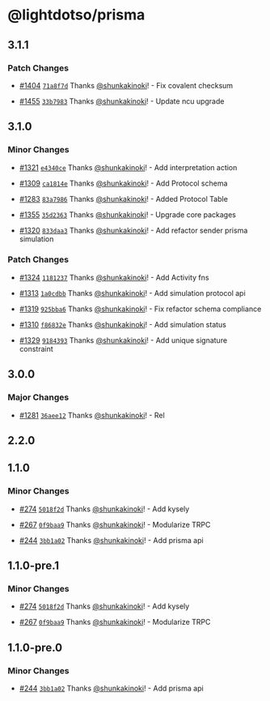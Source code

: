 # @lightdotso/prisma

## 3.1.1

### Patch Changes

- [#1404](https://github.com/LightDotSo/LightDotSo/pull/1404) [`71a8f7d`](https://github.com/LightDotSo/LightDotSo/commit/71a8f7d79be2f4ffcb670594a3f7900ae3a233c2) Thanks [@shunkakinoki](https://github.com/shunkakinoki)! - Fix covalent checksum

- [#1455](https://github.com/LightDotSo/LightDotSo/pull/1455) [`33b7983`](https://github.com/LightDotSo/LightDotSo/commit/33b79832712965b6d95674239a2e78f95938a2f4) Thanks [@shunkakinoki](https://github.com/shunkakinoki)! - Update ncu upgrade

## 3.1.0

### Minor Changes

- [#1321](https://github.com/LightDotSo/LightDotSo/pull/1321) [`e4340ce`](https://github.com/LightDotSo/LightDotSo/commit/e4340ce0b9f682a0fbff075b8c0adbd58cefa585) Thanks [@shunkakinoki](https://github.com/shunkakinoki)! - Add interpretation action

- [#1309](https://github.com/LightDotSo/LightDotSo/pull/1309) [`ca1814e`](https://github.com/LightDotSo/LightDotSo/commit/ca1814e06996fefd59061b465cf3beb6a7cc66aa) Thanks [@shunkakinoki](https://github.com/shunkakinoki)! - Add Protocol schema

- [#1283](https://github.com/LightDotSo/LightDotSo/pull/1283) [`83a7986`](https://github.com/LightDotSo/LightDotSo/commit/83a7986971d28570632764d48cb348dc78f3cdde) Thanks [@shunkakinoki](https://github.com/shunkakinoki)! - Added Protocol Table

- [#1355](https://github.com/LightDotSo/LightDotSo/pull/1355) [`35d2363`](https://github.com/LightDotSo/LightDotSo/commit/35d2363c6b0a35c14689033956b2507473643d92) Thanks [@shunkakinoki](https://github.com/shunkakinoki)! - Upgrade core packages

- [#1320](https://github.com/LightDotSo/LightDotSo/pull/1320) [`833daa3`](https://github.com/LightDotSo/LightDotSo/commit/833daa37d821ff0eccecb19410dca4f36daf5440) Thanks [@shunkakinoki](https://github.com/shunkakinoki)! - Add refactor sender prisma simulation

### Patch Changes

- [#1324](https://github.com/LightDotSo/LightDotSo/pull/1324) [`1181237`](https://github.com/LightDotSo/LightDotSo/commit/1181237d2aad0d17e3aee86fd83b4d3539c9fca9) Thanks [@shunkakinoki](https://github.com/shunkakinoki)! - Add Activity fns

- [#1313](https://github.com/LightDotSo/LightDotSo/pull/1313) [`1a0cdbb`](https://github.com/LightDotSo/LightDotSo/commit/1a0cdbb8e2581dd46fdc963e2250eeb69aafc6c2) Thanks [@shunkakinoki](https://github.com/shunkakinoki)! - Add simulation protocol api

- [#1319](https://github.com/LightDotSo/LightDotSo/pull/1319) [`925bba6`](https://github.com/LightDotSo/LightDotSo/commit/925bba67ec00d393bc55d58bde6593db6bfa6104) Thanks [@shunkakinoki](https://github.com/shunkakinoki)! - Fix refactor schema compliance

- [#1310](https://github.com/LightDotSo/LightDotSo/pull/1310) [`f86832e`](https://github.com/LightDotSo/LightDotSo/commit/f86832e986ea86768dbe70702cb811c256e5b618) Thanks [@shunkakinoki](https://github.com/shunkakinoki)! - Add simulation status

- [#1329](https://github.com/LightDotSo/LightDotSo/pull/1329) [`9184393`](https://github.com/LightDotSo/LightDotSo/commit/91843934b50f92d5bcc107379799910389bd47c3) Thanks [@shunkakinoki](https://github.com/shunkakinoki)! - Add unique signature constraint

## 3.0.0

### Major Changes

- [#1281](https://github.com/LightDotSo/LightDotSo/pull/1281) [`36aee12`](https://github.com/LightDotSo/LightDotSo/commit/36aee12ae0610cc5de68b7529f8c4ae723549a0c) Thanks [@shunkakinoki](https://github.com/shunkakinoki)! - Rel

## 2.2.0

## 1.1.0

### Minor Changes

- [#274](https://github.com/LightDotSo/LightDotSo/pull/274) [`5018f2d`](https://github.com/LightDotSo/LightDotSo/commit/5018f2d9bd37a6c27c052d2e0a15a63a00533c9e) Thanks [@shunkakinoki](https://github.com/shunkakinoki)! - Add kysely

- [#267](https://github.com/LightDotSo/LightDotSo/pull/267) [`0f9baa9`](https://github.com/LightDotSo/LightDotSo/commit/0f9baa9c9a495ef138464f6becb524937a8f7a26) Thanks [@shunkakinoki](https://github.com/shunkakinoki)! - Modularize TRPC

- [#244](https://github.com/LightDotSo/LightDotSo/pull/244) [`3bb1a02`](https://github.com/LightDotSo/LightDotSo/commit/3bb1a02026dbf1493321d68226ea959ad18c19c0) Thanks [@shunkakinoki](https://github.com/shunkakinoki)! - Add prisma api

## 1.1.0-pre.1

### Minor Changes

- [#274](https://github.com/LightDotSo/LightDotSo/pull/274) [`5018f2d`](https://github.com/LightDotSo/LightDotSo/commit/5018f2d9bd37a6c27c052d2e0a15a63a00533c9e) Thanks [@shunkakinoki](https://github.com/shunkakinoki)! - Add kysely

- [#267](https://github.com/LightDotSo/LightDotSo/pull/267) [`0f9baa9`](https://github.com/LightDotSo/LightDotSo/commit/0f9baa9c9a495ef138464f6becb524937a8f7a26) Thanks [@shunkakinoki](https://github.com/shunkakinoki)! - Modularize TRPC

## 1.1.0-pre.0

### Minor Changes

- [#244](https://github.com/LightDotSo/LightDotSo/pull/244) [`3bb1a02`](https://github.com/LightDotSo/LightDotSo/commit/3bb1a02026dbf1493321d68226ea959ad18c19c0) Thanks [@shunkakinoki](https://github.com/shunkakinoki)! - Add prisma api
